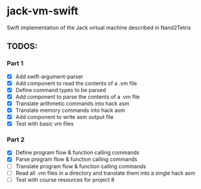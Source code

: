 # jack-vm-swift
Swift implementation of the Jack virtual machine described in Nand2Tetris

## TODOS:

### Part 1

- [x] Add swift-argument-parser
- [x] Add component to read the contents of a .vm file
- [x] Define command types to be parsed
- [x] Add component to parse the contents of a .vm file
- [x] Translate arithmetic commands into hack asm
- [x] Translate memory commands into hack asm
- [x] Add component to write asm output file
- [x] Test with basic vm files

### Part 2

- [x] Define program flow & function calling commands
- [x] Parse program flow & function calling commands
- [ ] Translate program flow & function calling commands
- [ ] Read all .vm files in a directory and translate them into a single hack asm
- [ ] Test with course resources for project 8
